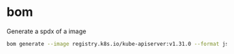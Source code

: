 # bom

Generate a spdx of a image

```bash
bom generate --image registry.k8s.io/kube-apiserver:v1.31.0 --format json --output /opt/course/18/sbom1.json
```